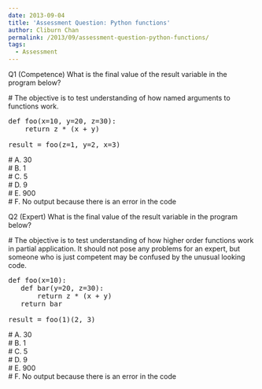 ```yaml
---
date: 2013-09-04
title: 'Assessment Question: Python functions'
author: Cliburn Chan
permalink: /2013/09/assessment-question-python-functions/
tags:
  - Assessment
---
```

Q1 (Competence) What is the final value of the result variable in the program below?

\# The objective is to test understanding of how named arguments to functions work.

<pre>def foo(x=10, y=20, z=30):
    return z * (x + y)

result = foo(z=1, y=2, x=3)</pre>

\# A. 30  
\# B. 1  
\# C. 5  
\# D. 9  
\# E. 900  
\# F. No output because there is an error in the code

Q2 (Expert) What is the final value of the result variable in the program below?

\# The objective is to test understanding of how higher order functions work in partial application. It should not pose any problems for an expert, but someone who is just competent may be confused by the unusual looking code.

<pre>def foo(x=10):
   def bar(y=20, z=30):
       return z * (x + y)
   return bar

result = foo(1)(2, 3)</pre>

\# A. 30  
\# B. 1  
\# C. 5  
\# D. 9  
\# E. 900  
\# F. No output because there is an error in the code
